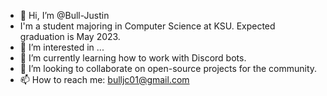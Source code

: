 - 👋 Hi, I’m @Bull-Justin
- I'm a student majoring in Computer Science at KSU. Expected graduation is May 2023.
- 👀 I’m interested in ...
- 🌱 I’m currently learning how to work with Discord bots. 
- 💞️ I’m looking to collaborate on open-source projects for the community.
- 📫 How to reach me: bulljc01@gmail.com

<!---
Bull-Justin/Bull-Justin is a ✨ special ✨ repository because its `README.md` (this file) appears on your GitHub profile.
You can click the Preview link to take a look at your changes.
--->
